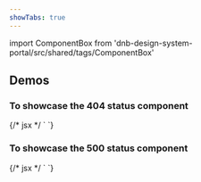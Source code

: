 ```yaml
---
showTabs: true
---
```


import ComponentBox from 'dnb-design-system-portal/src/shared/tags/ComponentBox'

## Demos

### To showcase the 404 status component

<ComponentBox data-visual-test="global-error-404">
{/* jsx */ `
<GlobalError status="404" />
`}
</ComponentBox>

### To showcase the 500 status component

<ComponentBox data-visual-test="global-error-500">
{/* jsx */ `
<GlobalError status="500" />
`}
</ComponentBox>
